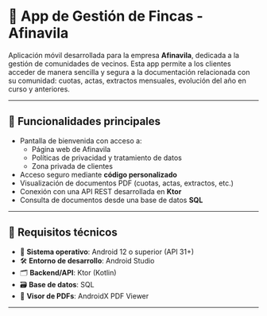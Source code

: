 # 📱 App de Gestión de Fincas - Afinavila

Aplicación móvil desarrollada para la empresa **Afinavila**, dedicada a la gestión de comunidades de vecinos. Esta app permite a los clientes acceder de manera sencilla y segura a la documentación relacionada con su comunidad: cuotas, actas, extractos mensuales, evolución del año en curso y anteriores.

---

## 🧾 Funcionalidades principales

- Pantalla de bienvenida con acceso a:
    - Página web de Afinavila
    - Políticas de privacidad y tratamiento de datos
    - Zona privada de clientes
- Acceso seguro mediante **código personalizado**
- Visualización de documentos PDF (cuotas, actas, extractos, etc.)
- Conexión con una API REST desarrollada en **Ktor**
- Consulta de documentos desde una base de datos **SQL**

---

## 🚀 Requisitos técnicos

- 📱 **Sistema operativo**: Android 12 o superior (API 31+)
- 🛠️ **Entorno de desarrollo**: Android Studio
- 🗂️ **Backend/API**: Ktor (Kotlin)
- 🗃️ **Base de datos**: SQL
- 📄 **Visor de PDFs**: AndroidX PDF Viewer

---

